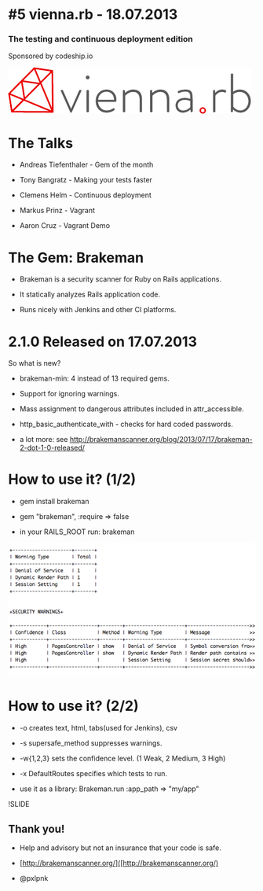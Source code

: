 # #5 vienna.rb - 18.07.2013 #

### The testing and continuous deployment edition

Sponsored by codeship.io

![vienna.rb logo](vienna-rb-logo.png)




# The Talks



- Andreas Tiefenthaler - Gem of the month

 - Tony Bangratz - Making your tests faster

 - Clemens Helm - Continuous deployment

 - Markus Prinz - Vagrant

 - Aaron Cruz - Vagrant Demo

# The Gem: Brakeman

 - Brakeman is a security scanner for Ruby on Rails applications.

 - It statically analyzes Rails application code.

 - Runs nicely with Jenkins and other CI platforms.


# 2.1.0 Released on 17.07.2013
So what is new?


 - brakeman-min: 4 instead of 13 required gems.

 - Support for ignoring warnings.

 - Mass assignment to dangerous attributes included in attr_accessible.

 - http_basic_authenticate_with - checks for hard coded passwords.

 - a lot more: see http://brakemanscanner.org/blog/2013/07/17/brakeman-2-dot-1-0-released/


# How to use it? (1/2)

 - gem install brakeman

 - gem "brakeman", :require => false

 - in your RAILS_ROOT run: brakeman

![vienna.rb logo](brakeman_run.png)



# How to use it? (2/2)

- -o creates text, html, tabs(used for Jenkins), csv

 - -s supersafe_method suppresses warnings.

 - -w{1,2,3} sets the confidence level. (1 Weak, 2 Medium, 3 High)

 - -x DefaultRoutes specifies which tests to run.

 - use it as a library: Brakeman.run :app_path => "my/app"


!SLIDE

## Thank you!

 - Help and advisory but not an insurance that your code is safe.

 - [http://brakemanscanner.org/]([http://brakemanscanner.org/)

 - @pxlpnk
